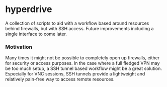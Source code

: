 hyperdrive
===================

A collection of scripts to aid with a workflow based around
resources behind firewalls, but with SSH access. Future 
improvements including a single interface to come later. 

### Motivation

Many times it might not be possible to completely open up 
firewalls, either for security or access purposes. In the case
where a full fledged VPN may be too much setup, a SSH tunnel
based workflow might be a great solution. Especially for VNC
sessions, SSH tunnels provide a lightweight and relatively 
pain-free way to access remote resources. 

